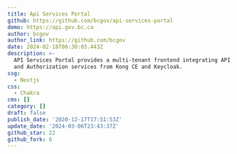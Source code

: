 ```yaml
---
title: Api Services Portal
github: https://github.com/bcgov/api-services-portal
demo: https://api.gov.bc.ca
author: bcgov
author_link: https://github.com/bcgov
date: 2024-02-18T06:30:03.443Z
description: >-
  API Services Portal provides a multi-tenant frontend integrating API Gateway
  and Authorization services from Kong CE and Keycloak.
ssg:
  - Nextjs
css:
  - Chakra
cms: []
category: []
draft: false
publish_date: '2020-12-17T17:51:53Z'
update_date: '2024-03-06T23:43:37Z'
github_star: 22
github_fork: 6
---
```

